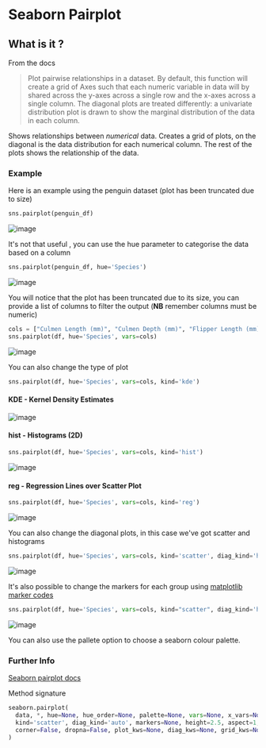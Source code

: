 # Seaborn Pairplot

## What is it  ?

From the docs
> Plot pairwise relationships in a dataset.
> By default, this function will create a grid of Axes such that each numeric variable in data will by shared across the y-axes across a single row and the x-axes across a single column. The diagonal plots are treated differently: a univariate distribution plot is drawn to show the marginal distribution of the data in each column.
>

Shows relationships between *numerical* data.
Creates a grid of plots, on the diagonal is the data distribution for each numerical column.
The rest of the plots shows the relationship of the data.

### Example
Here is an example using the penguin dataset (plot has been truncated due to size)
```python
sns.pairplot(penguin_df)
```
![image](https://github.com/aj-white/pandas-tips/assets/72359843/6c122a70-161e-4de9-8aad-f0ad91f953a4)

It's not that useful , you can use the hue parameter to categorise the data based on a column
```python
sns.pairplot(penguin_df, hue='Species')
```
![image](https://github.com/aj-white/pandas-tips/assets/72359843/9241ef34-3f63-4ce6-a5be-a84ca2a95bb5)

You will notice that the plot has been truncated due to its size, you can provide a list of columns to filter the output (**NB** remember columns must be numeric)
```python
cols = ["Culmen Length (mm)", "Culmen Depth (mm)", "Flipper Length (mm)", "Body Mass (g)"]
sns.pairplot(df, hue='Species', vars=cols)
```
![image](https://github.com/aj-white/pandas-tips/assets/72359843/302539dd-8ba5-4fed-9dd5-7da286248fcb)

You can also change the type of plot
```python
sns.pairplot(df, hue='Species', vars=cols, kind='kde')
```
#### KDE - Kernel Density Estimates
![image](https://github.com/aj-white/pandas-tips/assets/72359843/9be1e23f-049d-45ec-af04-8e946f3c61d1)

#### hist - Histograms (2D)
```python
sns.pairplot(df, hue='Species', vars=cols, kind='hist')
```
![image](https://github.com/aj-white/pandas-tips/assets/72359843/7293d9d7-d04b-4178-95b8-f90e8d91ac72)

#### reg - Regression Lines over Scatter Plot
```python
sns.pairplot(df, hue='Species', vars=cols, kind='reg')
```
![image](https://github.com/aj-white/pandas-tips/assets/72359843/0a054b3a-afec-480a-b277-48b664d7c774)

You can also change the diagonal plots, in this case we've got scatter and histograms
```python
sns.pairplot(df, hue='Species', vars=cols, kind='scatter', diag_kind='hist')
```
![image](https://github.com/aj-white/pandas-tips/assets/72359843/31a70e58-9837-475c-91be-fa72a28e2bea)

It's also possible to change the markers for each group using [matplotlib marker codes](https://matplotlib.org/stable/api/markers_api.html)
```python
sns.pairplot(df, hue='Species', vars=cols, kind="scatter", diag_kind='hist', markers=['o', 'p', '*'])
```
![image](https://github.com/aj-white/pandas-tips/assets/72359843/4a831ca1-ada2-4b62-b556-bac78bf8b27a)

You can also use the pallete option to choose a seaborn colour palette.

### Further Info

[Seaborn pairplot docs](https://seaborn.pydata.org/generated/seaborn.pairplot.html)

Method signature
```python
seaborn.pairplot(
  data, *, hue=None, hue_order=None, palette=None, vars=None, x_vars=None, y_vars=None,
  kind='scatter', diag_kind='auto', markers=None, height=2.5, aspect=1,
  corner=False, dropna=False, plot_kws=None, diag_kws=None, grid_kws=None, size=None
)
```
